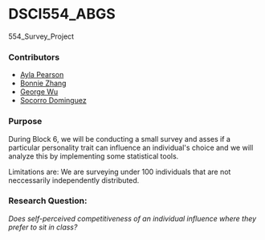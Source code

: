 # DSCI554_ABGS
554_Survey_Project

### Contributors
- [Ayla Pearson](https://github.com/aylapear)
- [Bonnie Zhang](https://github.com/zxzzhangg)
- [George Wu](https://github.com/GeorgeJJW)
- [Socorro Dominguez](https://github.com/sedv8808)


### Purpose 
During Block 6, we will be conducting a small survey and asses if a particular personality trait can influence an individual's choice and we will analyze this by implementing some statistical tools.

Limitations are: We are surveying under 100 individuals that are not neccessarily independently distributed.

### Research Question: 
*Does self-perceived competitiveness of an individual influence where they prefer to sit in class?*

